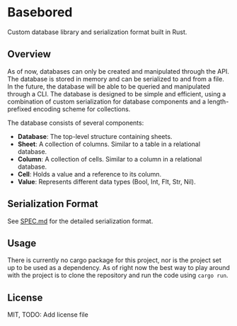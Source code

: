
# Basebored
Custom database library and serialization format built in Rust.

## Overview
As of now, databases can only be created and manipulated through the API. The database is stored in memory and can be serialized to and from a file. In the future, the database will be able to be queried and manipulated through a CLI. The database is designed to be simple and efficient, using a combination of custom serialization for database components and a length-prefixed encoding scheme for collections.

The database consists of several components:
- **Database**: The top-level structure containing sheets.
- **Sheet**: A collection of columns. Similar to a table in a relational database.
- **Column**: A collection of cells. Similar to a column in a relational database.
- **Cell**: Holds a value and a reference to its column.
- **Value**: Represents different data types (Bool, Int, Flt, Str, Nil).

## Serialization Format
See [SPEC.md](/docs/SPEC.md) for the detailed serialization format.

## Usage
There is currently no cargo package for this project, nor is the project set up to be used as a dependency. As of right now the best way to play around with the project is to clone the repository and run the code using `cargo run`.

## License
MIT, TODO: Add license file
